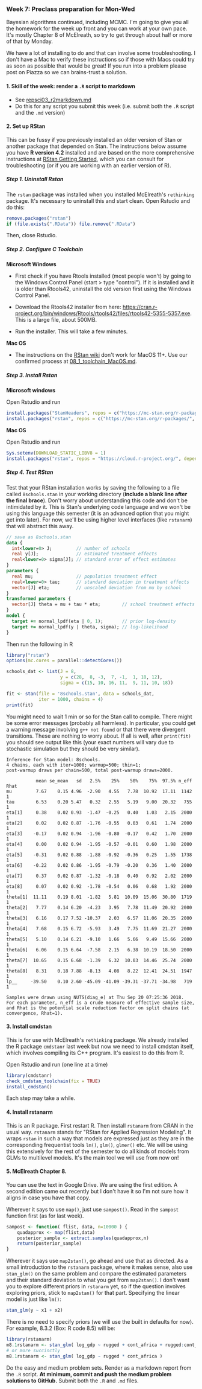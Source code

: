 ### Week 7: Preclass preparation for Mon-Wed

Bayesian algorithms continued, including MCMC. I'm going to give you all the homework for the week up front and you can work at your own pace. It's mostly Chapter 8 of McElreath, so try to get through about half or more of that by Monday.

We have a lot of installing to do and that can involve some troubleshooting. I don't have a Mac to verify these instructions so if those with Macs could try as soon as possible that would be great! If you run into a problem please post on Piazza so we can brains-trust a solution.

#### 1. Skill of the week: render a `.R` script to markdown

* See [repsci03_r2markdown.md](skills_tutorials/repsci03_r2markdown.md)
* Do this for any script you submit this week (i.e. submit both the `.R` script and the `.md` version)

#### 2. Set up RStan

This can be fussy if you previously installed an older version of Stan or another package that depended on Stan. The instructions below assume you have **R version 4.2** installed and are based on the more comprehensive instructions at [RStan Getting Started](https://github.com/stan-dev/rstan/wiki/RStan-Getting-Started), which you can consult for troubleshooting (or if you are working with an earlier version of R).

##### Step 1. Uninstall Rstan

The `rstan` package was installed when you installed McElreath's `rethinking` package. It's necessary to uninstall this and start clean. Open Rstudio and do this:

```r
remove.packages("rstan")
if (file.exists(".RData")) file.remove(".RData")
```

Then, close Rstudio.

##### Step 2. Configure C Toolchain

**Microsoft Windows**

* First check if you have Rtools installed (most people won't) by going to the Windows Control Panel (start > type "control"). If it is installed and it is older than Rtools42, uninstall the old version first using the Windows Control Panel.

* Download the Rtools42 installer from here: https://cran.r-project.org/bin/windows/Rtools/rtools42/files/rtools42-5355-5357.exe. This is a large file, about 500MB.

* Run the installer. This will take a few minutes.

**Mac OS**

* The instructions on the [RStan wiki](https://github.com/stan-dev/rstan/wiki/Configuring-C---Toolchain-for-Mac) don't work for MacOS 11+. Use our confirmed process at [08_1_toolchain_MacOS.md](08_1_toolchain_MacOS.md).

##### Step 3. Install Rstan

**Microsoft windows**

Open Rstudio and run

```r
install.packages("StanHeaders", repos = c("https://mc-stan.org/r-packages/", getOption("repos")))
install.packages("rstan", repos = c("https://mc-stan.org/r-packages/", getOption("repos")))
```

**Mac OS**

Open Rstudio and run

```r
Sys.setenv(DOWNLOAD_STATIC_LIBV8 = 1)
install.packages("rstan", repos = "https://cloud.r-project.org/", dependencies = TRUE)
```

##### Step 4. Test RStan

Test that your RStan installation works by saving the following to a file called `8schools.stan` in your working directory (**include a blank line after the final brace**). Don't worry about understanding this code and don't be intimidated by it. This is Stan's underlying code language and we won't be using this language this semester (it is an advanced option that you might get into later). For now, we'll be using higher level interfaces (like `rstanarm`) that will abstract this away.

```stan
// save as 8schools.stan
data {
  int<lower=0> J;         // number of schools 
  real y[J];              // estimated treatment effects
  real<lower=0> sigma[J]; // standard error of effect estimates 
}
parameters {
  real mu;                // population treatment effect
  real<lower=0> tau;      // standard deviation in treatment effects
  vector[J] eta;          // unscaled deviation from mu by school
}
transformed parameters {
  vector[J] theta = mu + tau * eta;        // school treatment effects
}
model {
  target += normal_lpdf(eta | 0, 1);       // prior log-density
  target += normal_lpdf(y | theta, sigma); // log-likelihood
}
```

Then run the following in R

```r
library("rstan")
options(mc.cores = parallel::detectCores())

schools_dat <- list(J = 8,
                    y = c(28,  8, -3,  7, -1,  1, 18, 12),
                    sigma = c(15, 10, 16, 11,  9, 11, 10, 18))

fit <- stan(file = '8schools.stan', data = schools_dat,
            iter = 1000, chains = 4)
print(fit)
```

You might need to wait 1 min or so for the Stan call to compile. There might be some error messages (probably all harmless). In particular, you could get a warning message involving `g++ not found` or that there were divergent transitions. These are nothing to worry about. If all is well, after `print(fit)` you should see output like this (your exact numbers will vary due to stochastic simulation but they should be very similar).

```
Inference for Stan model: 8schools.
4 chains, each with iter=1000; warmup=500; thin=1;
post-warmup draws per chain=500, total post-warmup draws=2000.

           mean se_mean   sd   2.5%    25%    50%    75%  97.5% n_eff Rhat
mu         7.67    0.15 4.96  -2.90   4.55   7.78  10.92  17.11  1142    1
tau        6.53    0.20 5.47   0.32   2.55   5.19   9.00  20.32   755    1
eta[1]     0.38    0.02 0.93  -1.47  -0.25   0.40   1.03   2.15  2000    1
eta[2]     0.02    0.02 0.87  -1.76  -0.55   0.03   0.61   1.74  2000    1
eta[3]    -0.17    0.02 0.94  -1.96  -0.80  -0.17   0.42   1.70  2000    1
eta[4]     0.00    0.02 0.94  -1.95  -0.57  -0.01   0.60   1.98  2000    1
eta[5]    -0.31    0.02 0.88  -1.88  -0.92  -0.36   0.25   1.55  1738    1
eta[6]    -0.22    0.02 0.86  -1.95  -0.79  -0.20   0.36   1.40  2000    1
eta[7]     0.37    0.02 0.87  -1.32  -0.18   0.40   0.92   2.02  2000    1
eta[8]     0.07    0.02 0.92  -1.78  -0.54   0.06   0.68   1.92  2000    1
theta[1]  11.11    0.19 8.01  -1.82   5.81  10.09  15.06  30.80  1719    1
theta[2]   7.77    0.14 6.20  -4.23   3.95   7.78  11.49  20.92  2000    1
theta[3]   6.16    0.17 7.52 -10.37   2.03   6.57  11.06  20.35  2000    1
theta[4]   7.68    0.15 6.72  -5.93   3.49   7.75  11.69  21.27  2000    1
theta[5]   5.10    0.14 6.21  -9.10   1.66   5.66   9.49  15.66  2000    1
theta[6]   6.06    0.15 6.64  -7.58   2.15   6.38  10.19  18.50  2000    1
theta[7]  10.65    0.15 6.68  -1.39   6.32  10.03  14.46  25.74  2000    1
theta[8]   8.31    0.18 7.88  -8.13   4.08   8.22  12.41  24.51  1947    1
lp__     -39.50    0.10 2.60 -45.09 -41.09 -39.31 -37.71 -34.98   719    1

Samples were drawn using NUTS(diag_e) at Thu Sep 20 07:25:36 2018.
For each parameter, n_eff is a crude measure of effective sample size,
and Rhat is the potential scale reduction factor on split chains (at
convergence, Rhat=1).
```

#### 3. Install cmdstan

This is for use with McElreath's `rethinking` package. We already installed the R package `cmdstanr` last week but now we need to install cmdstan itself, which involves compiling its C++ program. It's easiest to do this from R.

Open Rstudio and run (one line at a time)

```r
library(cmdstanr)
check_cmdstan_toolchain(fix = TRUE)
install_cmdstan()
```

Each step may take a while.

#### 4. Install rstanarm

This is an R package. First restart R. Then install `rstanarm` from CRAN in the usual way. `rstanarm` stands for "RStan for Applied Regression Modeling". It wraps `rstan` in such a way that models are expressed just as they are in the corresponding frequentist tools `lm()`, `glm()`, `glmer()` etc. We will be using this extensively for the rest of the semester to do all kinds of models from GLMs to multilevel models. It's the main tool we will use from now on!

#### 5. McElreath Chapter 8.

You can use the text in Google Drive. We are using the first edition. A second edition came out recently but I don't have it so I'm not sure how it aligns in case you have that copy.

Wherever it says to use `map()`, just use `sampost()`. Read in the `sampost` function first (as for last week).

```r
sampost <- function( flist, data, n=10000 ) {
    quadapprox <- map(flist,data)
    posterior_sample <- extract.samples(quadapprox,n)
    return(posterior_sample)
}
```

Wherever it says use `map2stan()`, go ahead and use that as directed.  As a small introduction to the `rstanarm` package, where it makes sense, also use `stan_glm()` on the same problem and compare the estimated parameters and their standard deviation to what you get from `map2stan()`. I don't want you to explore different priors in `rstanarm` yet, so if the question involves exploring priors, stick to `map2stan()` for that part. Specifying the linear model is just like `lm()`: 

```r
stan_glm(y ~ x1 + x2)
```

There is no need to specify priors (we will use the built in defaults for now). For example, 8.3.2 (Box: R code 8.5) will be:

```r
library(rstanarm)
m8.1rstanarm <- stan_glm( log_gdp ~ rugged + cont_africa + rugged:cont_africa )
# or more succinctly
m8.1rstanarm <- stan_glm( log_gdp ~ rugged * cont_africa )
```

Do the easy and medium problem sets. Render as a markdown report from the `.R` script. **At minimum, commit and push the medium problem solutions to GitHub.** Submit both the `.R` and `.md` files.
